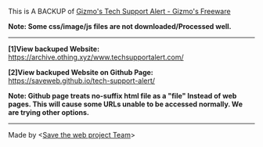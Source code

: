 This is A BACKUP of [Gizmo's Tech Support Alert - Gizmo's Freeware](www.techsupportalert.com)

**Note: Some css/image/js files are not downloaded/Processed well.**

---

**[1]View backuped Website:** https://archive.othing.xyz/www.techsupportalert.com/

**[2]View backuped Website on Github Page:** https://saveweb.github.io/tech-support-alert/

**Note: Github page treats no-suffix html file as a "file" Instead of web pages. This will cause some URLs unable to be accessed normally. We are trying other options.**

---

Made by <[Save the web project Team](https://saveweb.othing.xyz)>
